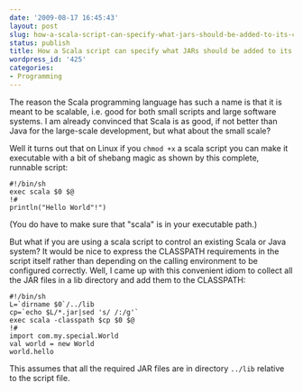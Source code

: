 ```yaml
---
date: '2009-08-17 16:45:43'
layout: post
slug: how-a-scala-script-can-specify-what-jars-should-be-added-to-its-classpath
status: publish
title: How a Scala script can specify what JARs should be added to its CLASSPATH
wordpress_id: '425'
categories:
- Programming
---
```


The reason the Scala programming language has such a name is that it is meant to be scalable, i.e. good for both small scripts and large software systems.  I am already convinced that Scala is as good, if not better than Java for the large-scale development, but what about the small scale?

Well it turns out that on Linux if you `chmod +x` a scala script you can make it executable with a bit of shebang magic as shown by this complete, runnable script:

    
    
    #!/bin/sh
    exec scala $0 $@
    !#
    println("Hello World"!")
    


(You do have to make sure that "scala" is in your executable path.)

But what if you are using a scala script to control an existing Scala or Java system?  It would be nice to express the CLASSPATH requirements in the script itself rather than depending on the calling environment to be configured correctly.  Well, I came up with this convenient idiom to collect all the JAR files in a lib directory and add them to the CLASSPATH:

    
    
    #!/bin/sh
    L=`dirname $0`/../lib
    cp=`echo $L/*.jar|sed 's/ /:/g'`
    exec scala -classpath $cp $0 $@
    !#
    import com.my.special.World
    val world = new World
    world.hello
    


This assumes that all the required JAR files are in directory `../lib` relative to the script file.


